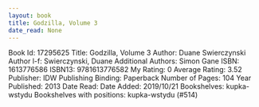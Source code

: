 ```yaml
---
layout: book
title: Godzilla, Volume 3
date_read: None
---
```


Book Id: 17295625
Title: Godzilla, Volume 3
Author: Duane Swierczynski
Author l-f: Swierczynski, Duane
Additional Authors: Simon Gane
ISBN: 1613776586
ISBN13: 9781613776582
My Rating: 0
Average Rating: 3.52
Publisher: IDW Publishing
Binding: Paperback
Number of Pages: 104
Year Published: 2013
Date Read: 
Date Added: 2019/10/21
Bookshelves: kupka-wstydu
Bookshelves with positions: kupka-wstydu (#514)

